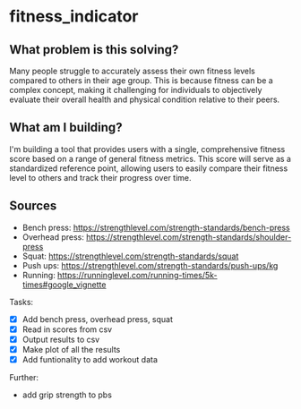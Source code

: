 # fitness_indicator

What problem is this solving?
---------------------------------------
Many people struggle to accurately assess their own fitness levels compared to others in their age group. This is because fitness can be a complex concept, making it challenging for individuals to objectively evaluate their overall health and physical condition relative to their peers.


What am I building?
---------------------------------------

I'm building a tool that provides users with a single, comprehensive fitness score based on a range of general fitness metrics. This score will serve as a standardized reference point, allowing users to easily compare their fitness level to others and track their progress over time.


Sources
-----
- Bench press: https://strengthlevel.com/strength-standards/bench-press
- Overhead press: https://strengthlevel.com/strength-standards/shoulder-press
- Squat: https://strengthlevel.com/strength-standards/squat
- Push ups: https://strengthlevel.com/strength-standards/push-ups/kg
- Running: https://runninglevel.com/running-times/5k-times#google_vignette

Tasks:
- [x] Add bench press, overhead press, squat
- [x] Read in scores from csv
- [x] Output results to csv
- [x] Make plot of all the results
- [x] Add funtionality to add workout data

Further:
- add grip strength to pbs